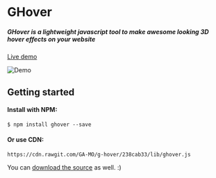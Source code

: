 # GHover
##### GHover is a lightweight javascript tool to make awesome looking 3D hover effects on your website
[Live demo](https://ga-mo.github.io/g-hover/demo/)

![Demo](https://s27.postimg.org/ubmtxh0fn/ghover.jpg)

## Getting started

#### Install with NPM:
```
$ npm install ghover --save
```

#### Or use CDN:
```
https://cdn.rawgit.com/GA-MO/g-hover/238cab33/lib/ghover.js
```

You can [download the source](https://github.com/GA-MO/g-hover/tree/master/lib) as well. :)
